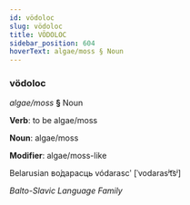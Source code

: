 ```yaml
---
id: vödoloc
slug: vödoloc
title: VÖDOLOC
sidebar_position: 604
hoverText: algae/moss § Noun
---
```


### vödoloc

*algae/moss* **§** Noun

**Verb**: to be algae/moss

**Noun**: algae/moss

**Modifier**: algae/moss-like

Belarusian во́дарасць vódarascʹ [ˈvodarasʲt͡sʲ]

*Balto-Slavic Language Family*